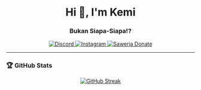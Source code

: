 <h1 align="center">Hi 👋, I'm Kemi</h1>
<h3 align="center">Bukan Siapa-Siapa!?</h3>

<p align="center">
    <a href="https://dsc.gg/mabica">
        <img src="https://img.shields.io/badge/Discord-5865F2?style=for-the-badge&logo=discord&logoColor=white" alt="Discord">
    </a>
    <a href="https://www.instagram.com/cemy.id">
        <img src="https://img.shields.io/badge/Instagram-E4405F?style=for-the-badge&logo=instagram&logoColor=white" alt="Instagram">
    </a>
    <a href="https://saweria.co/cemy">
        <img src="https://img.shields.io/badge/Saweria-FF9800?style=for-the-badge&logo=kofi&logoColor=white" alt="Saweria Donate">
    </a>
</p>

---

### 🏆 GitHub Stats

<p align="center">
    <a href="https://git.io/streak-stats"><img src="https://streak-stats.demolab.com?user=osiic" alt="GitHub Streak" /></a>
</p>
